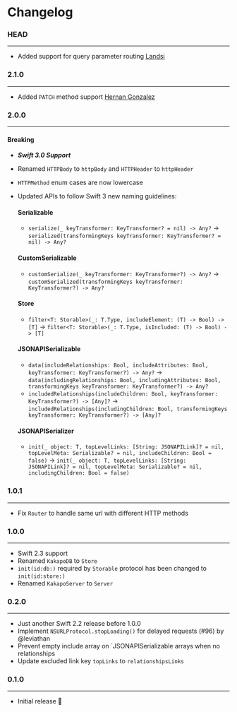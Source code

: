 # Changelog

### HEAD
--------------

- Added support for query parameter routing [Landsi](https://github.com/landsi)

### 2.1.0
-----------

- Added `PATCH` method support [Hernan Gonzalez](https://github.com/hernangonzalez)

### 2.0.0
-----------

#### Breaking

- ***Swift 3.0 Support***
- Renamed `HTTPBody` to `httpBody` and `HTTPHeader` to `httpHeader`
- `HTTPMethod` enum cases are now lowercase
- Updated APIs to follow Swift 3 new naming guidelines:

  #### Serializable
  - `serialize(_ keyTransformer: KeyTransformer? = nil) -> Any?` -> `serialized(transformingKeys keyTransformer: KeyTransformer? = nil) -> Any?`

  #### CustomSerializable
  - `customSerialize(_ keyTransformer: KeyTransformer?) -> Any?` -> `customSerialized(transformingKeys keyTransformer: KeyTransformer?) -> Any?`

  #### Store
  - `filter<T: Storable>(_: T.Type, includeElement: (T) -> Bool) -> [T]` -> `filter<T: Storable>(_: T.Type, isIncluded: (T) -> Bool) -> [T]`

  #### JSONAPISerializable
  - `data(includeRelationships: Bool, includeAttributes: Bool, keyTransformer: KeyTransformer?) -> Any?` -> `data(includingRelationships: Bool, includingAttributes: Bool, transformingKeys keyTransformer: KeyTransformer?) -> Any?`
  - `includedRelationships(includeChildren: Bool, keyTransformer: KeyTransformer?) -> [Any]?` -> `includedRelationships(includingChildren: Bool, transformingKeys keyTransformer: KeyTransformer?) -> [Any]?`

  #### JSONAPISerializer
  - `init(_ object: T, topLevelLinks: [String: JSONAPILink]? = nil, topLevelMeta: Serializable? = nil, includeChildren: Bool = false)` -> `init(_ object: T, topLevelLinks: [String: JSONAPILink]? = nil, topLevelMeta: Serializable? = nil, includingChildren: Bool = false)`


### 1.0.1
-----------

- Fix `Router` to handle same url with different HTTP methods

### 1.0.0
------------

- Swift 2.3 support
- Renamed `KakapoDB` to `Store`
- `init(id:db:)` required by `Storable` protocol has been changed to `init(id:store:)`
- Renamed `KakapoServer` to `Server`

### 0.2.0
------------

- Just another Swift 2.2 release before 1.0.0
- Implement `NSURLProtocol.stopLoading()` for delayed requests (#96) by @leviathan
- Prevent empty include array on `JSONAPISerializable arrays when no relationships
- Update excluded link key `topLinks` to `relationshipsLinks`

### 0.1.0
------------

- Initial release 🎉
